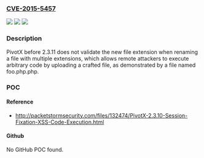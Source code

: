 ### [CVE-2015-5457](https://cve.mitre.org/cgi-bin/cvename.cgi?name=CVE-2015-5457)
![](https://img.shields.io/static/v1?label=Product&message=n%2Fa&color=blue)
![](https://img.shields.io/static/v1?label=Version&message=n%2Fa&color=blue)
![](https://img.shields.io/static/v1?label=Vulnerability&message=n%2Fa&color=brighgreen)

### Description

PivotX before 2.3.11 does not validate the new file extension when renaming a file with multiple extensions, which allows remote attackers to execute arbitrary code by uploading a crafted file, as demonstrated by a file named foo.php.php.

### POC

#### Reference
- http://packetstormsecurity.com/files/132474/PivotX-2.3.10-Session-Fixation-XSS-Code-Execution.html

#### Github
No GitHub POC found.

